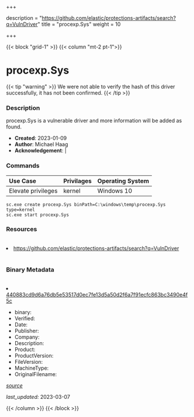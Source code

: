 +++

description = "https://github.com/elastic/protections-artifacts/search?q=VulnDriver"
title = "procexp.Sys"
weight = 10

+++


{{< block "grid-1" >}}
{{< column "mt-2 pt-1">}}




# procexp.Sys 


{{< tip "warning" >}}
We were not able to verify the hash of this driver successfully, it has not been confirmed.
{{< /tip >}}




### Description


procexp.Sys is a vulnerable driver and more information will be added as found.


- **Created**: 2023-01-09
- **Author**: Michael Haag
- **Acknowledgement**:  | [](https://twitter.com/)

### Commands

| Use Case | Privilages | Operating System | 
|:---- | ---- | ---- |
| Elevate privileges | kernel | Windows 10 |

```
sc.exe create procexp.Sys binPath=C:\windows\temp\procexp.Sys type=kernel
sc.exe start procexp.Sys
```

### Resources
<br>


<li><a href=" https://github.com/elastic/protections-artifacts/search?q=VulnDriver"> https://github.com/elastic/protections-artifacts/search?q=VulnDriver</a></li>


<br>


### Binary Metadata
<br>



<li><a href="https://www.virustotal.com/gui/file/440883cd9d6a76db5e53517d0ec7fe13d5a50d2f6a7f91ecfc863bc3490e4f5c">440883cd9d6a76db5e53517d0ec7fe13d5a50d2f6a7f91ecfc863bc3490e4f5c</a></li>



- binary: 
- Verified: 
- Date: 
- Publisher: 
- Company: 
- Description: 
- Product: 
- ProductVersion: 
- FileVersion: 
- MachineType: 
- OriginalFilename: 

[*source*](https://github.com/magicsword-io/LOLDrivers/tree/main/yaml/procexp.sys.yml)

*last_updated:* 2023-03-07


{{< /column >}}
{{< /block >}}
